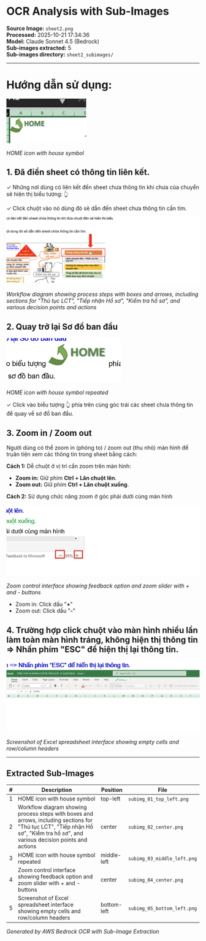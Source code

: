 # OCR Analysis with Sub-Images

**Source Image:** `sheet2.png`  
**Processed:** 2025-10-21 17:34:36  
**Model:** Claude Sonnet 4.5 (Bedrock)  
**Sub-images extracted:** 5  
**Sub-images directory:** `sheet2_subimages/`

---

# Hướng dẫn sử dụng:



![HOME icon with house symbol](sheet2_subimages/subimg_01_top_left.png)

*HOME icon with house symbol*



## 1. Đã điền sheet có thông tin liên kết.

✓ Những nơi dùng có liên kết đến sheet chưa thông tin khi chưa của chuyển sẽ hiện thị biểu tượng: 👆

✓ Click chuột vào nó dùng đó sẽ dẫn đến sheet chưa thông tin cần tìm.



![Workflow diagram showing process steps with boxes and arrows, including sections for "Thủ tục LCT", "Tiếp nhận Hồ sơ", "Kiểm tra hồ sơ", and various decision points and actions](sheet2_subimages/subimg_02_center.png)

*Workflow diagram showing process steps with boxes and arrows, including sections for "Thủ tục LCT", "Tiếp nhận Hồ sơ", "Kiểm tra hồ sơ", and various decision points and actions*



## 2. Quay trở lại Sơ đồ ban đầu



![HOME icon with house symbol repeated](sheet2_subimages/subimg_03_middle_left.png)

*HOME icon with house symbol repeated*



✓ Click vào biểu tượng 👆 phía trên cùng góc trái các sheet chưa thông tin để quay về sơ đồ ban đầu.

## 3. Zoom in / Zoom out

Người dùng có thể zoom in (phóng to) / zoom out (thu nhỏ) màn hình để trụân tiện xem các thông tin trong sheet bằng cách:

**Cách 1:** Dễ chuột ở vị trí cần zoom trên màn hình:

- **Zoom in:** Giữ phím **Ctrl + Lăn chuột lên**.
- **Zoom out:** Giữ phím **Ctrl + Lăn chuột xuống**.

**Cách 2:** Sử dụng chức năng zoom ở góc phải dưới cùng màn hình



![Zoom control interface showing feedback option and zoom slider with + and - buttons](sheet2_subimages/subimg_04_center.png)

*Zoom control interface showing feedback option and zoom slider with + and - buttons*



- Zoom in: Click dấu "**+**"
- Zoom out: Click dấu "**-**"

## 4. Trường hợp click chuột vào màn hình nhiều lần làm toàn màn hình tráng, không hiện thị thông tin ⇒ Nhấn phím "ESC" để hiện thị lại thông tin.



![Screenshot of Excel spreadsheet interface showing empty cells and row/column headers](sheet2_subimages/subimg_05_bottom_left.png)

*Screenshot of Excel spreadsheet interface showing empty cells and row/column headers*



---

## Extracted Sub-Images


| # | Description | Position | File |
|---|-------------|----------|------|
| 1 | HOME icon with house symbol | top-left | `subimg_01_top_left.png` |
| 2 | Workflow diagram showing process steps with boxes and arrows, including sections for "Thủ tục LCT", "Tiếp nhận Hồ sơ", "Kiểm tra hồ sơ", and various decision points and actions | center | `subimg_02_center.png` |
| 3 | HOME icon with house symbol repeated | middle-left | `subimg_03_middle_left.png` |
| 4 | Zoom control interface showing feedback option and zoom slider with + and - buttons | center | `subimg_04_center.png` |
| 5 | Screenshot of Excel spreadsheet interface showing empty cells and row/column headers | bottom-left | `subimg_05_bottom_left.png` |


*Generated by AWS Bedrock OCR with Sub-Image Extraction*
